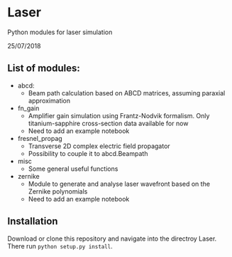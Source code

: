 # Laser
Python modules for laser simulation

25/07/2018

## List of modules:

- abcd:
  - Beam path calculation based on ABCD matrices, assuming paraxial approximation
- fn_gain
  - Amplifier gain simulation using Frantz-Nodvik formalism. Only titanium-sapphire cross-section data available for now
  - Need to add an example notebook
- fresnel_propag
  - Transverse 2D complex electric field propagator
  - Possibility to couple it to abcd.Beampath
- misc
  - Some general useful functions
- zernike
  - Module to generate and analyse laser wavefront based on the Zernike polynomials
  - Need to add an example notebook

## Installation

Download or clone this repository and navigate into the directroy Laser. There run 
`python setup.py install`.
